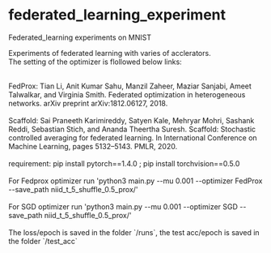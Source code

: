 # federated_learning_experiment
Federated_learning experiments on MNIST

Experiments of federated learning with varies of acclerators.<br>
The setting of the optimizer is flollowed below links:<br>

<br>
FedProx: Tian Li, Anit Kumar Sahu, Manzil Zaheer, Maziar Sanjabi, Ameet Talwalkar, and Virginia Smith.
Federated optimization in heterogeneous networks. arXiv preprint arXiv:1812.06127, 2018.<br>
<br>
Scaffold: Sai Praneeth Karimireddy, Satyen Kale, Mehryar Mohri, Sashank Reddi, Sebastian Stich, and
Ananda Theertha Suresh. Scaffold: Stochastic controlled averaging for federated learning. In
International Conference on Machine Learning, pages 5132–5143. PMLR, 2020.<br>
<br>
requirement: pip install pytorch==1.4.0 ; pip install torchvision==0.5.0<br>
<br>
For Fedprox optimizer run 'python3 main.py --mu 0.001 --optimizer FedProx --save_path niid_t_5_shuffle_0.5_prox/'<br>
<br>
For SGD optimizer run 'python3 main.py --mu 0.001 --optimizer SGD --save_path niid_t_5_shuffle_0.5_prox/'<br>
<br>
The loss/epoch is saved in the folder `/runs`, the test acc/epoch is saved in the folder `/test_acc`

